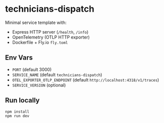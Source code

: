 # technicians-dispatch

Minimal service template with:
- Express HTTP server (`/health`, `/info`)
- OpenTelemetry (OTLP HTTP exporter)
- Dockerfile + Fly.io `fly.toml`

## Env Vars
- `PORT` (default 3000)
- `SERVICE_NAME` (default `technicians-dispatch`)
- `OTEL_EXPORTER_OTLP_ENDPOINT` (default `http://localhost:4318/v1/traces`)
- `SERVICE_VERSION` (optional)

## Run locally
```bash
npm install
npm run dev
```
